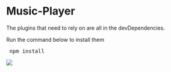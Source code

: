 # Music-Player

<p> The plugins that need to rely on are all in the devDependencies.</p>
<p> Run the command below to install them </p>
<pre> npm install </pre> 
 
<img src = "https://github.com/Ellie-Y/Music-Player/blob/master/sample.gif">
